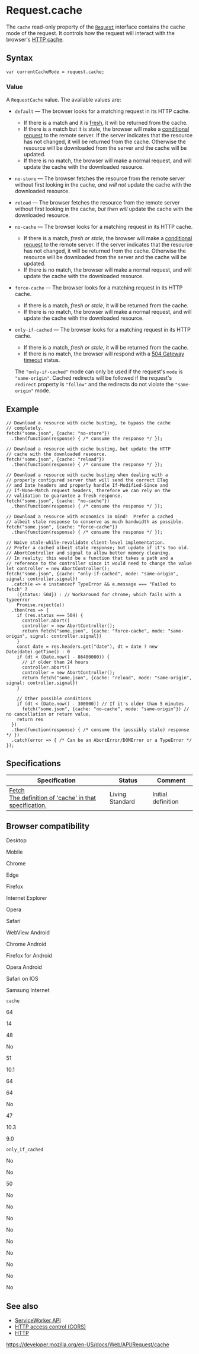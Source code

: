 # Request.cache

The `cache` read-only property of the [`Request`](../request) interface contains the cache mode of the request. It controls how the request will interact with the browser's [HTTP cache](https://developer.mozilla.org/en-US/docs/Web/HTTP/Caching).

## Syntax

    var currentCacheMode = request.cache;

### Value

A `RequestCache` value. The available values are:

- `default` — The browser looks for a matching request in its HTTP cache.
  - If there is a match and it is [fresh](https://developer.mozilla.org/en-US/docs/Web/HTTP/Caching#freshness), it will be returned from the cache.
  - If there is a match but it is stale, the browser will make a [conditional request](https://developer.mozilla.org/en-US/docs/Web/HTTP/Conditional_requests) to the remote server. If the server indicates that the resource has not changed, it will be returned from the cache. Otherwise the resource will be downloaded from the server and the cache will be updated.
  - If there is no match, the browser will make a normal request, and will update the cache with the downloaded resource.
- `no-store` — The browser fetches the resource from the remote server without first looking in the cache, _and will not_ update the cache with the downloaded resource.
- `reload` — The browser fetches the resource from the remote server without first looking in the cache, _but then will_ update the cache with the downloaded resource.
- `no-cache` — The browser looks for a matching request in its HTTP cache.
  - If there is a match, _fresh or stale,_ the browser will make a [conditional request](https://developer.mozilla.org/en-US/docs/Web/HTTP/Conditional_requests) to the remote server. If the server indicates that the resource has not changed, it will be returned from the cache. Otherwise the resource will be downloaded from the server and the cache will be updated.
  - If there is no match, the browser will make a normal request, and will update the cache with the downloaded resource.
- `force-cache` — The browser looks for a matching request in its HTTP cache.
  - If there is a match, _fresh or stale_, it will be returned from the cache.
  - If there is no match, the browser will make a normal request, and will update the cache with the downloaded resource.
- `only-if-cached` — The browser looks for a matching request in its HTTP cache.

  - If there is a match, _fresh or stale_, it will be returned from the cache.
  - If there is no match, the browser will respond with a [504 Gateway timeout](https://developer.mozilla.org/en-US/docs/Web/HTTP/Status/504) status.

  The `"only-if-cached"` mode can only be used if the request's `mode` is `"same-origin"`. Cached redirects will be followed if the request's `redirect` property is `"follow"` and the redirects do not violate the `"same-origin"` mode.

## Example

    // Download a resource with cache busting, to bypass the cache
    // completely.
    fetch("some.json", {cache: "no-store"})
      .then(function(response) { /* consume the response */ });

    // Download a resource with cache busting, but update the HTTP
    // cache with the downloaded resource.
    fetch("some.json", {cache: "reload"})
      .then(function(response) { /* consume the response */ });

    // Download a resource with cache busting when dealing with a
    // properly configured server that will send the correct ETag
    // and Date headers and properly handle If-Modified-Since and
    // If-None-Match request headers, therefore we can rely on the
    // validation to guarantee a fresh response.
    fetch("some.json", {cache: "no-cache"})
      .then(function(response) { /* consume the response */ });

    // Download a resource with economics in mind!  Prefer a cached
    // albeit stale response to conserve as much bandwidth as possible.
    fetch("some.json", {cache: "force-cache"})
      .then(function(response) { /* consume the response */ });

    // Naive stale-while-revalidate client-level implementation.
    // Prefer a cached albeit stale response; but update if it's too old.
    // AbortController and signal to allow better memory cleaning.
    // In reality; this would be a function that takes a path and a
    // reference to the controller since it would need to change the value
    let controller = new AbortController();
    fetch("some.json", {cache: "only-if-cached", mode: "same-origin", signal: controller.signal})
      .catch(e => e instanceof TypeError && e.message === "Failed to fetch" ?
        ({status: 504}) : // Workaround for chrome; which fails with a typeerror
        Promise.reject(e))
      .then(res => {
        if (res.status === 504) {
          controller.abort()
          controller = new AbortController();
          return fetch("some.json", {cache: "force-cache", mode: "same-origin", signal: controller.signal})
        }
        const date = res.headers.get("date"), dt = date ? new Date(date).getTime() : 0
        if (dt < (Date.now() - 86400000)) {
          // if older than 24 hours
          controller.abort()
          controller = new AbortController();
          return fetch("some.json", {cache: "reload", mode: "same-origin", signal: controller.signal})
        }

        // Other possible conditions
        if (dt < (Date.now() - 300000)) // If it's older than 5 minutes
          fetch("some.json", {cache: "no-cache", mode: "same-origin"}) // no cancellation or return value.
        return res
      })
      .then(function(response) { /* consume the (possibly stale) response */ })
      .catch(error => { /* Can be an AbortError/DOMError or a TypeError */ });

## Specifications

<table><thead><tr class="header"><th>Specification</th><th>Status</th><th>Comment</th></tr></thead><tbody><tr class="odd"><td><a href="https://fetch.spec.whatwg.org/#dom-request-cache">Fetch<br />
<span class="small">The definition of 'cache' in that specification.</span></a></td><td><span class="spec-living">Living Standard</span></td><td>Initial definition</td></tr></tbody></table>

## Browser compatibility

Desktop

Mobile

Chrome

Edge

Firefox

Internet Explorer

Opera

Safari

WebView Android

Chrome Android

Firefox for Android

Opera Android

Safari on IOS

Samsung Internet

`cache`

64

14

48

No

51

10.1

64

64

No

47

10.3

9.0

`only_if_cached`

No

No

50

No

No

No

No

No

No

No

No

No

## See also

- [ServiceWorker API](../service_worker_api)
- [HTTP access control (CORS)](https://developer.mozilla.org/en-US/docs/Web/HTTP/CORS)
- [HTTP](https://developer.mozilla.org/en-US/docs/Web/HTTP)

<a href="https://developer.mozilla.org/en-US/docs/Web/API/Request/cache" class="_attribution-link">https://developer.mozilla.org/en-US/docs/Web/API/Request/cache</a>
